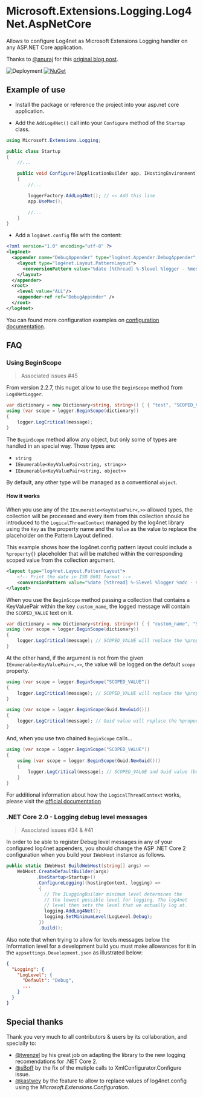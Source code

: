 # Microsoft.Extensions.Logging.Log4Net.AspNetCore

Allows to configure Log4net as Microsoft Extensions Logging handler on any ASP.NET Core application.

Thanks to [@anuraj](https://github.com/anuraj) for this [original blog post](https://dotnetthoughts.net/how-to-use-log4net-with-aspnetcore-for-logging/).

![Deployment](https://swords.vsrm.visualstudio.com/_apis/public/Release/badge/703fb931-72f4-4d54-9c93-d313144cc22a/1/1)
[![NuGet](https://img.shields.io/nuget/dt/Microsoft.Extensions.Logging.Log4net.AspNetCore.svg)](https://www.nuget.org/packages/Microsoft.Extensions.Logging.Log4Net.AspNetCore/)

## Example of use

* Install the package or reference the project into your asp.net core application.

* Add the `AddLog4Net()` call into your `Configure` method of the `Startup` class.

```csharp
using Microsoft.Extensions.Logging;

public class Startup
{
    //...

    public void Configure(IApplicationBuilder app, IHostingEnvironment env, ILoggerFactory loggerFactory)
    {
        //...

        loggerFactory.AddLog4Net(); // << Add this line
        app.UseMvc();

        //...
    }
}
```

* Add a `log4net.config` file with the content:

```xml
<?xml version="1.0" encoding="utf-8" ?>
<log4net>
  <appender name="DebugAppender" type="log4net.Appender.DebugAppender" >
    <layout type="log4net.Layout.PatternLayout">
      <conversionPattern value="%date [%thread] %-5level %logger - %message%newline" />
    </layout>
  </appender>
  <root>
    <level value="ALL"/>
    <appender-ref ref="DebugAppender" />
  </root>
</log4net>
```

You can found more configuration examples on [configuration documentation](/doc/CONFIG.md).

## FAQ

### Using BeginScope

> Associated issues #45

From version 2.2.7, this nuget allow to use the `BeginScope` method from `Log4NetLogger`.

```csharp
var dictionary = new Dictionary<string, string>() { { "test", "SCOPED_VALUE" } };
using (var scope = logger.BeginScope(dictionary))
{
    logger.LogCritical(message);
}
```

The `BeginScope` method allow any object, but only some of types are handled in an special way. Those types are:

* `string`
* `IEnumerable<KeyValuePair<string, string>>`
* `IEnumerable<KeyValuePair<string, object>>`

By default, any other type will be managed as a conventional `object`.

#### How it works

When you use any of the `IEnumerable<KeyValuePair<,>>` allowed types, the collection will be processed and every item from this collection should be introduced to the `LogicalThreadContext` managed by the log4net library using the `Key` as the property name and the `Value` as the value to replace the placeholder on the Pattern Layout defined.

This example shows how the log4net.config pattern layout could include a `%property{}` placeholder that will be matched within the corresponding scoped value from the collection argument.

```xml
<layout type="log4net.Layout.PatternLayout">
    <!-- Print the date in ISO 8601 format -->
    <conversionPattern value="%date [%thread] %-5level %logger %ndc - scope=%property{scope} - %property{custom_name} - %message%newline" />
</layout>
```

When you use the `BeginScope` method passing a collection that contains a KeyValuePair within the key `custom_name`, the logged message will contain the `SCOPED_VALUE` text on it.

```csharp
var dictionary = new Dictionary<string, string>() { { "custom_name", "SCOPED_VALUE" } };
using (var scope = logger.BeginScope(dictionary))
{
    logger.LogCritical(message); // SCOPED_VALUE will replace the %property{custom_name} placeholder
}
```

At the other hand, if the argument is not from the given `IEnumerable<KeyValuePair<,>>`, the value will be logged on the default `scope` property.

```csharp
using (var scope = logger.BeginScope("SCOPED_VALUE"))
{
    logger.LogCritical(message); // SCOPED_VALUE will replace the %property{scope} placeholder
}

using (var scope = logger.BeginScope(Guid.NewGuid()))
{
    logger.LogCritical(message); // Guid value will replace the %property{scope} placeholder
}
```

And, when you use two chained `BeginScope` calls...

```csharp
using (var scope = logger.BeginScope("SCOPED_VALUE"))
{
    using (var scope = logger.BeginScope(Guid.NewGuid()))
    {
        logger.LogCritical(message); // SCOPED_VALUE and Guid value (both) will replace the %property{scope} placeholder
    }
}
```

For additional information about how the `LogicalThreadContext` works, please visit the [official documentation](https://logging.apache.org/log4net/release/manual/contexts.html)

### .NET Core 2.0 - Logging debug level messages

> Associated issues #34 & #41

In order to be able to register Debug level messages in any of your configured log4net appenders, you should change the ASP .NET Core 2 configuration when you build your `IWebHost` instance as follows.

```csharp
public static IWebHost BuildWebHost(string[] args) =>
    WebHost.CreateDefaultBuilder(args)
           .UseStartup<Startup>()
           .ConfigureLogging((hostingContext, logging) =>
            {
              // The ILoggingBuilder minimum level determines the
              // the lowest possible level for logging. The log4net
              // level then sets the level that we actually log at.
              logging.AddLog4Net();
              logging.SetMinimumLevel(LogLevel.Debug);
            })
            .Build();
```

Also note that when trying to allow for levels messages below the Information level for a development build you must make allowances for it in the `appsettings.Development.json` as illustrated below:
```json
{
  "Logging": {
    "LogLevel": {
      "Default": "Debug",
	  ...
    }
  }
}
```

## Special thanks

Thank you very much to all contributors & users by its collaboration, and specially to:

* [@twenzel](https://github.com/twenzel) by his great job on adapting the library to the new logging recomendations for .NET Core 2.
* [@sBoff](https://github.com/sBoff) by the fix of the mutiple calls to XmlConfigurator.Configure issue.
* [@kastwey](https://github.com/kastwey) by the feature to allow to replace values of log4net.config using the *Microsoft.Extensions.Configuration*.